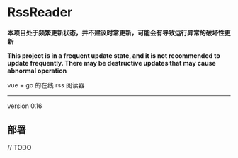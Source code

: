 # RssReader

**本项目处于频繁更新状态，并不建议时常更新，可能会有导致运行异常的破坏性更新**

**This project is in a frequent update state, and it is not recommended to update frequently. There may be destructive updates that may cause abnormal operation**

vue + go 的在线 rss 阅读器

<hr>
version 0.16

## 部署

// TODO
